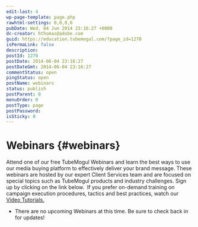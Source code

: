 ```yaml
---
edit-last: 4
wp-page-template: page.php
rawhtml-settings: 0,0,0,0
pubDate: Wed, 04 Jun 2014 23:16:27 +0000
dc-creator: hthomas@adobe.com
guid: https://education.tubemogul.com/?page_id=1270
isPermaLink: false
description: 
postId: 1270
postDate: 2014-06-04 23:16:27
postDateGmt: 2014-06-04 23:16:27
commentStatus: open
pingStatus: open
postName: webinars
status: publish
postParent: 0
menuOrder: 0
postType: page
postPassword: 
isSticky: 0
---
```


# Webinars {#webinars}

Attend one of our free TubeMogul Webinars&nbsp;and learn the best ways to use our media buying platform to effectively deliver your brand message. These webinars are hosted by our expert Client Services&nbsp;team and are focused on special topics such as TubeMogul products and industry challenges. Sign up by clicking on the link below. &nbsp;If you prefer on-demand training on campaign execution procedures, tactics and best practices, watch our [Video Tutorials.](https://education.tubemogul.com/videos/)

* There are no upcoming Webinars at this time. Be sure to check back in for updates!

